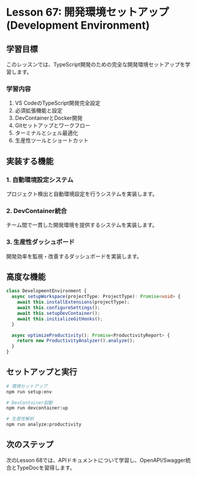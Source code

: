 # Lesson 67: 開発環境セットアップ (Development Environment)

## 学習目標
このレッスンでは、TypeScript開発のための完全な開発環境セットアップを学習します。

### 学習内容
1. VS CodeのTypeScript開発完全設定
2. 必須拡張機能と設定
3. DevContainerとDocker開発
4. Gitセットアップとワークフロー
5. ターミナルとシェル最適化
6. 生産性ツールとショートカット

## 実装する機能

### 1. 自動環境設定システム
プロジェクト検出と自動環境設定を行うシステムを実装します。

### 2. DevContainer統合
チーム間で一貫した開発環境を提供するシステムを実装します。

### 3. 生産性ダッシュボード
開発効率を監視・改善するダッシュボードを実装します。

## 高度な機能

```typescript
class DevelopmentEnvironment {
  async setupWorkspace(projectType: ProjectType): Promise<void> {
    await this.installExtensions(projectType);
    await this.configureSettings();
    await this.setupDevContainer();
    await this.initializeGitHooks();
  }

  async optimizeProductivity(): Promise<ProductivityReport> {
    return new ProductivityAnalyzer().analyze();
  }
}
```

## セットアップと実行

```bash
# 環境セットアップ
npm run setup:env

# DevContainer起動
npm run devcontainer:up

# 生産性解析
npm run analyze:productivity
```

## 次のステップ
次のLesson 68では、APIドキュメントについて学習し、OpenAPI/Swagger統合とTypeDocを習得します。